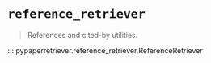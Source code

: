 # `reference_retriever`

> References and cited-by utilities.

::: pypaperretriever.reference_retriever.ReferenceRetriever

